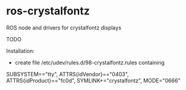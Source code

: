 # ros-crystalfontz
ROS node and drivers for crystalfontz displays

TODO

Installation:

* create file /etc/udev/rules.d/98-crystalfontz.rules containing

SUBSYSTEM=="tty", ATTRS{idVendor}=="0403", ATTRS{idProduct}=="fc0d", SYMLINK+="crystalfontz", MODE="0666"

